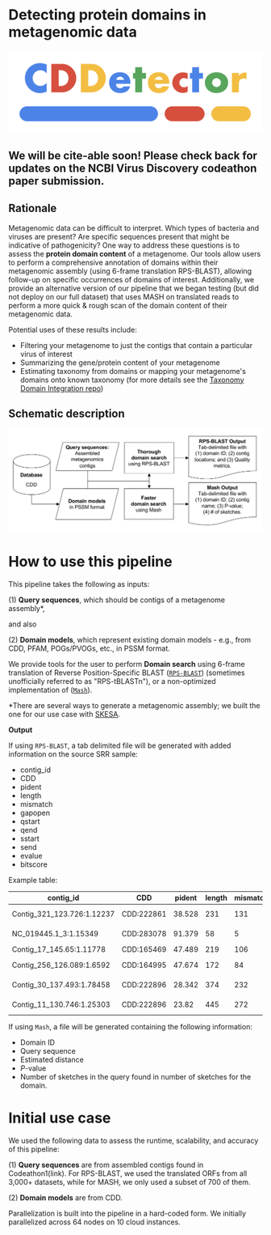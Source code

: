 # Detecting protein domains in metagenomic data

![AwesomeLogo](https://github.com/NCBI-Codeathons/Domain_HMM_Boundaries/blob/master/figures/cddetector.png)

## We will be cite-able soon! Please check back for updates on the NCBI Virus Discovery codeathon paper submission.

## Rationale

Metagenomic data can be difficult to interpret. Which types of bacteria and viruses are present? Are specific sequences present that might be indicative of pathogenicity? One way to address these questions is to assess the **protein domain content** of a metagenome. Our tools allow users to perform a comprehensive annotation of domains within their metagenomic assembly (using 6-frame translation RPS-BLAST), allowing follow-up on specific occurrences of domains of interest. Additionally, we provide an alternative version of our pipeline that we began testing (but did not deploy on our full dataset) that uses MASH on translated reads to perform a more quick & rough scan of the domain content of their metagenomic data.

Potential uses of these results include:

* Filtering your metagenome to just the contigs that contain a particular virus of interest
* Summarizing the gene/protein content of your metagenome
* Estimating taxonomy from domains or mapping your metagenome's domains onto known taxonomy (for more details see the [Taxonomy Domain Integration repo](https://github.com/NCBI-Codeathons/Taxonomy_Domain_Integration))

## Schematic description

![Workflow](https://github.com/NCBI-Codeathons/Domain_HMM_Boundaries/blob/master/figures/dataflowdiagram.png)

# How to use this pipeline

This pipeline takes the following as inputs: 

(1) **Query sequences**, which should be contigs of a metagenome assembly*,

and also 

(2) **Domain models**, which represent existing domain models - e.g., from CDD, PFAM, POGs/PVOGs, etc., in PSSM format. 

We provide tools for the user to perform **Domain search** using 6-frame translation of Reverse Position-Specific BLAST
([`RPS-BLAST`](https://www.ncbi.nlm.nih.gov/Structure/cdd/cdd_help.shtml#RPSBWhat)) (sometimes unofficially referred to as "RPS-tBLASTn"), or a non-optimized implementation of ([`Mash`](https://mash.readthedocs.io/en/latest/)).

\*There are several ways to generate a metagenomic assembly; we built the one for our use case with [SKESA](https://github.com/ncbi/SKESA).

**Output**

If using `RPS-BLAST`, a tab delimited file will be generated with added information on the source SRR sample:
* contig_id
* CDD
* pident
* length
* mismatch
* gapopen
* qstart
* qend
* sstart
* send
* evalue
* bitscore

Example table:

| contig_id                  | CDD        | pident | length | mismatch | gapopen | qstart | qend  | sstart | send | evalue                 | bitscore | SRR        | contig_id_only     | contig_length |
|----------------------------|------------|--------|--------|----------|---------|--------|-------|--------|------|------------------------|----------|------------|--------------------|---------------|
| Contig_321_123.726:1.12237 | CDD:222861 | 38.528 | 231    | 131      | 3       | 5068   | 5739  | 1      | 227  | 1.0399999999999997e-47 | 162.0    | SRR4451607 | Contig_321_123.726 | 12237         |
| NC_019445.1_3:1.15349      | CDD:283078 | 91.379 | 58     | 5        | 0       | 14004  | 14177 | 1      | 58   | 3.4600000000000005e-27 | 97.9     | SRR4451607 | NC_019445.1_3      | 15349         |
| Contig_17_145.65:1.11778   | CDD:165469 | 47.489 | 219    | 106      | 4       | 9292   | 8645  | 99     | 311  | 6.62e-73               | 238.0    | SRR4451607 | Contig_17_145.65   | 11778         |
| Contig_256_126.089:1.6592  | CDD:164995 | 47.674 | 172    | 84       | 4       | 1614   | 2120  | 1      | 169  | 7.669999999999998e-54  | 177.0    | SRR4451607 | Contig_256_126.089 | 6592          |
| Contig_30_137.493:1.78458  | CDD:222896 | 28.342 | 374    | 232      | 13      | 34344  | 33238 | 17     | 359  | 2.9299999999999997e-43 | 158.0    | SRR4451607 | Contig_30_137.493  | 78458         |
| Contig_11_130.746:1.25303  | CDD:222896 | 23.82  | 445    | 272      | 19      | 19072  | 17810 | 8      | 409  | 7.539999999999998e-34  | 129.0    | SRR4451607 | Contig_11_130.746  | 25303         |


If using `Mash`, a file will be generated containing the following information:

* Domain ID
* Query sequence
* Estimated distance
* *P*-value
* Number of sketches in the query found in number of sketches for the domain.

# Initial use case

We used the following data to assess the runtime, scalability, and accuracy of this pipeline:

(1) **Query sequences** are from assembled contigs found in Codeathon1(link). For RPS-BLAST, we used the translated ORFs from all 3,000+ datasets, while for MASH, we only used a subset of 700 of them.

(2) **Domain models** are from CDD.

Parallelization is built into the pipeline in a hard-coded form. We initially parallelized across 64 nodes on 10 cloud instances.
